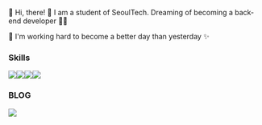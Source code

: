 👋 Hi, there! 🌴
I am a student of SeoulTech. Dreaming of becoming a back-end developer 🧑‍💻

🚀 I'm working hard to become a better day than yesterday ✨ 

### Skills     
<img src="https://img.shields.io/badge/Python-3776AB?style=for-the-badge&logo=Python&logoColor=white"><img src="https://img.shields.io/badge/JAVA-DD6620?style=for-the-badge&logo=JAVA&logoColor=white"><img src="https://img.shields.io/badge/SPRING-6DB33F?style=for-the-badge&logo=SPRING&logoColor=white"><img src="https://img.shields.io/badge/ANDROID-3DDC84?style=for-the-badge&logo=ANDROID&logoColor=white">


### BLOG
<a href="https://changha-dev.tistory.com/" target="_blank">
<img src="https://img.shields.io/badge/TISTORY-000000?style=for-the-badge&logo=TISTORY&logoColor=white"></a>

